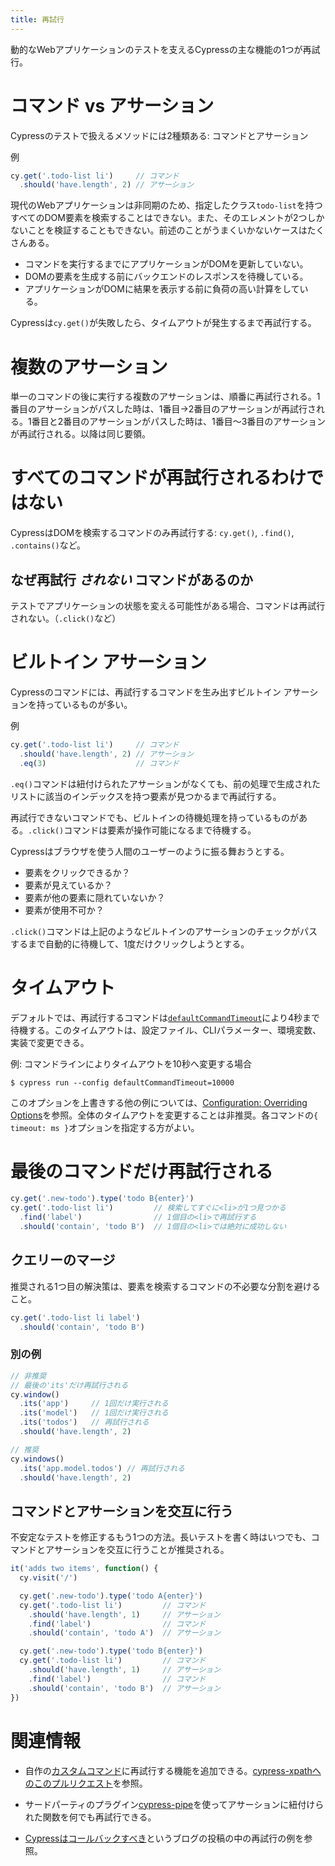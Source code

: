 ```yaml
---
title: 再試行
---
```


動的なWebアプリケーションのテストを支えるCypressの主な機能の1つが再試行。  

# コマンド vs アサーション

Cypressのテストで扱えるメソッドには2種類ある: コマンドとアサーション  

例  

```javascript
cy.get('.todo-list li')     // コマンド
  .should('have.length', 2) // アサーション
```

現代のWebアプリケーションは非同期のため、指定したクラス`todo-list`を持つすべてのDOM要素を検索することはできない。また、そのエレメントが2つしかないことを検証することもできない。前述のことがうまくいかないケースはたくさんある。  

- コマンドを実行するまでにアプリケーションがDOMを更新していない。
- DOMの要素を生成する前にバックエンドのレスポンスを待機している。
- アプリケーションがDOMに結果を表示する前に負荷の高い計算をしている。

Cypressは`cy.get()`が失敗したら、タイムアウトが発生するまで再試行する。

# 複数のアサーション

単一のコマンドの後に実行する複数のアサーションは、順番に再試行される。1番目のアサーションがパスした時は、1番目→2番目のアサーションが再試行される。1番目と2番目のアサーションがパスした時は、1番目〜3番目のアサーションが再試行される。以降は同じ要領。

# すべてのコマンドが再試行されるわけではない

CypressはDOMを検索するコマンドのみ再試行する: `cy.get()`, `.find()`, `.contains()`など。

## なぜ再試行 _されない_ コマンドがあるのか

テストでアプリケーションの状態を変える可能性がある場合、コマンドは再試行されない。（`.click()`など）

# ビルトイン アサーション

Cypressのコマンドには、再試行するコマンドを生み出すビルトイン アサーションを持っているものが多い。

例

```javascript
cy.get('.todo-list li')     // コマンド
  .should('have.length', 2) // アサーション
  .eq(3)                    // コマンド
```

`.eq()`コマンドは紐付けられたアサーションがなくても、前の処理で生成されたリストに該当のインデックスを持つ要素が見つかるまで再試行する。

再試行できないコマンドでも、ビルトインの待機処理を持っているものがある。`.click()`コマンドは要素が操作可能になるまで待機する。

Cypressはブラウザを使う人間のユーザーのように振る舞おうとする。

- 要素をクリックできるか？
- 要素が見えているか？
- 要素が他の要素に隠れていないか？
- 要素が使用不可か？

`.click()`コマンドは上記のようなビルトインのアサーションのチェックがパスするまで自動的に待機して、1度だけクリックしようとする。

# タイムアウト

デフォルトでは、再試行するコマンドは[`defaultCommandTimeout`](https://docs.cypress.io/guides/references/configuration.html#Timeouts)により4秒まで待機する。このタイムアウトは、設定ファイル、CLIパラメーター、環境変数、実装で変更できる。

例: コマンドラインによりタイムアウトを10秒へ変更する場合

```shell
$ cypress run --config defaultCommandTimeout=10000
```

このオプションを上書きする他の例については、[Configuration: Overriding Options](https://docs.cypress.io/guides/references/configuration.html#Overriding-Options)を参照。全体のタイムアウトを変更することは非推奨。各コマンドの`{ timeout: ms }`オプションを指定する方がよい。

# 最後のコマンドだけ再試行される

```javascript
cy.get('.new-todo').type('todo B{enter}')
cy.get('.todo-list li')         // 検索してすぐに<li>が1つ見つかる
  .find('label')                // 1個目の<li>で再試行する
  .should('contain', 'todo B')  // 1個目の<li>では絶対に成功しない
```

## クエリーのマージ

推奨される1つ目の解決策は、要素を検索するコマンドの不必要な分割を避けること。

```javascript
cy.get('.todo-list li label')
  .should('contain', 'todo B')
```

### 別の例

```javascript
// 非推奨
// 最後の'its'だけ再試行される
cy.window()
  .its('app')     // 1回だけ実行される
  .its('model')   // 1回だけ実行される
  .its('todos')   // 再試行される
  .should('have.length', 2)

// 推奨
cy.windows()
  .its('app.model.todos') // 再試行される
  .should('have.length', 2)
```

## コマンドとアサーションを交互に行う

不安定なテストを修正するもう1つの方法。長いテストを書く時はいつでも、コマンドとアサーションを交互に行うことが推奨される。

```javascript
it('adds two items', function() {
  cy.visit('/')

  cy.get('.new-todo').type('todo A{enter}')
  cy.get('.todo-list li')         // コマンド
    .should('have.length', 1)     // アサーション
    .find('label')                // コマンド
    .should('contain', 'todo A')  // アサーション

  cy.get('.new-todo').type('todo B{enter}')
  cy.get('.todo-list li')         // コマンド
    .should('have.length', 1)     // アサーション
    .find('label')                // コマンド
    .should('contain', 'todo B')  // アサーション
})
```

# 関連情報

- 自作の[カスタムコマンド](https://docs.cypress.io/api/cypress-api/custom-commands.html)に再試行する機能を追加できる。[cypress-xpathへのこのプルリクエスト](https://github.com/cypress-io/cypress-xpath/pull/12/files)を参照。

- サードパーティのプラグイン[cypress-pipe](https://github.com/NicholasBoll/cypress-pipe)を使ってアサーションに紐付けられた関数を何でも再試行できる。

- [Cypressはコールバックすべき](https://glebbahmutov.com/blog/cypress-should-callback/)というブログの投稿の中の再試行の例を参照。
